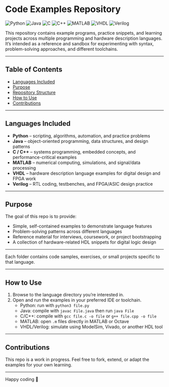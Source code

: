 # Code Examples Repository

![Python](https://img.shields.io/badge/Python-3-blue?logo=python)
![Java](https://img.shields.io/badge/Java-✓-red?logo=java)
![C](https://img.shields.io/badge/C-✓-informational?logo=c)
![C++](https://img.shields.io/badge/C++-✓-00599C?logo=c%2B%2B)
![MATLAB](https://img.shields.io/badge/MATLAB-✓-orange)
![VHDL](https://img.shields.io/badge/VHDL-✓-purple)
![Verilog](https://img.shields.io/badge/Verilog-✓-lightgrey)

This repository contains example programs, practice snippets, and learning projects across multiple programming and hardware description languages. It’s intended as a reference and sandbox for experimenting with syntax, problem-solving approaches, and different toolchains.

---

## Table of Contents
- [Languages Included](#languages-included)
- [Purpose](#purpose)
- [Repository Structure](#repository-structure)
- [How to Use](#how-to-use)
- [Contributions](#contributions)

---

## Languages Included

- **Python** – scripting, algorithms, automation, and practice problems  
- **Java** – object-oriented programming, data structures, and design patterns  
- **C / C++** – systems programming, embedded concepts, and performance-critical examples  
- **MATLAB** – numerical computing, simulations, and signal/data processing  
- **VHDL** – hardware description language examples for digital design and FPGA work  
- **Verilog** – RTL coding, testbenches, and FPGA/ASIC design practice  

---

## Purpose

The goal of this repo is to provide:
- Simple, self-contained examples to demonstrate language features  
- Problem-solving patterns across different languages  
- Reference material for interviews, coursework, or project bootstrapping  
- A collection of hardware-related HDL snippets for digital logic design  

---



Each folder contains code samples, exercises, or small projects specific to that language.

---

## How to Use

1. Browse to the language directory you’re interested in.  
2. Open and run the examples in your preferred IDE or toolchain.  
   - Python: run with `python3 file.py`  
   - Java: compile with `javac File.java` then run `java File`  
   - C/C++: compile with `gcc file.c -o file` or `g++ file.cpp -o file`  
   - MATLAB: open `.m` files directly in MATLAB or Octave  
   - VHDL/Verilog: simulate using ModelSim, Vivado, or another HDL tool  

---

## Contributions

This repo is a work in progress. Feel free to fork, extend, or adapt the examples for your own learning.  

---

Happy coding 🚀


